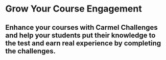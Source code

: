 # Grow Your Course Engagement

## Enhance your courses with **Carmel Challenges** and help your students put their knowledge to the test and earn **real experience** by completing the challenges.
